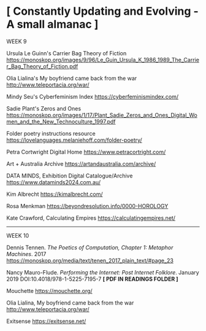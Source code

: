 # [ Constantly Updating and Evolving - A small almanac ]

WEEK 9

Ursula Le Guinn's Carrier Bag Theory of Fiction
https://monoskop.org/images/9/96/Le_Guin_Ursula_K_1986_1989_The_Carrier_Bag_Theory_of_Fiction.pdf

Olia Lialina's My boyfriend came back from the war
http://www.teleportacia.org/war/

Mindy Seu's Cyberfeminism Index
https://cyberfeminismindex.com/

Sadie Plant's Zeros and Ones
https://monoskop.org/images/1/17/Plant_Sadie_Zeros_and_Ones_Digital_Women_and_the_New_Technoculture_1997.pdf

Folder poetry instructions resource
https://lovelanguages.melaniehoff.com/folder-poetry/

Petra Cortwright Digital Home
https://www.petracortright.com/

Art + Australia Archive
https://artandaustralia.com/archive/

DATA MINDS, Exhibition Digital Catalogue/Archive
https://www.dataminds2024.com.au/

Kim Albrecht
https://kimalbrecht.com/

Rosa Menkman
https://beyondresolution.info/0000-HOROLOGY

Kate Crawford, Calculating Empires
https://calculatingempires.net/

----------------------------------------------
WEEK 10

Dennis Tennen. _The Poetics of Computation, Chapter 1: Metaphor Machines_. 2017
https://monoskop.org/media/text/tenen_2017_plain_text/#page_23

Nancy Mauro-Flude. _Performing the Internet: Post Internet Folklore_. January 2019
DOI:10.4018/978-1-5225-7195-7 **[ PDF IN READINGS FOLDER ]**

Mouchette
https://mouchette.org/

Olia Lialina, My boyfriend came back from the war
http://www.teleportacia.org/war/

Exitsense
https://exitsense.net/
